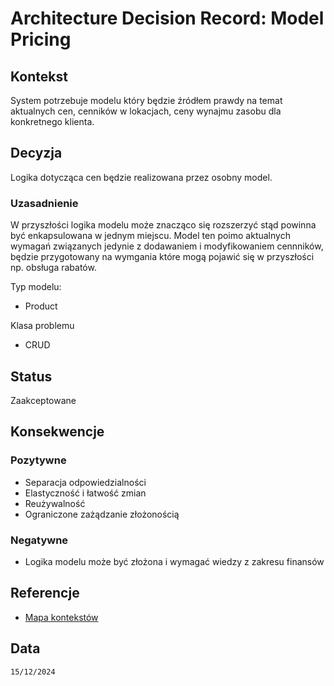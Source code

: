 # Architecture Decision Record: Model Pricing

## Kontekst

System potrzebuje modelu który będzie źródłem prawdy na temat aktualnych cen, cenników w lokacjach, ceny wynajmu zasobu dla konkretnego klienta.

## Decyzja

Logika dotycząca cen będzie realizowana przez osobny model.


### Uzasadnienie

W przyszłości logika modelu może znacząco się rozszerzyć stąd powinna być enkapsulowana w jednym miejscu. Model ten poimo aktualnych wymagań związanych jedynie z dodawaniem  i modyfikowaniem cennników, będzie przygotowany na wymgania które mogą pojawić się w przyszłości np. obsługa rabatów. 

Typ modelu:
- Product

Klasa problemu
- CRUD

## Status

Zaakceptowane

## Konsekwencje

### Pozytywne
- Separacja odpowiedzialności
- Elastyczność i łatwość zmian
- Reużywalność
- Ograniczone zażądzanie złożonością

### Negatywne
- Logika modelu może być złożona i wymagać wiedzy z zakresu finansów

## Referencje

- [Mapa kontekstów](https://github.com/wrzchwc/software-system-design/blob/main/1/README.md#mapa-kontekst%C3%B3w)

## Data

``15/12/2024``